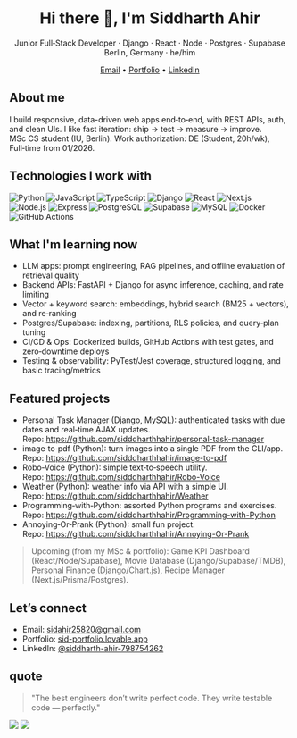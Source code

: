 <h1 align="center">Hi there 👋, I'm Siddharth Ahir</h1>
<p align="center">
  Junior Full‑Stack Developer · Django · React · Node · Postgres · Supabase  
  <br/>Berlin, Germany · he/him
</p>

<p align="center">
  <a href="mailto:sidahir25820@gmail.com">Email</a> •
  <a href="https://sid-portfolio.lovable.app/" target="_blank">Portfolio</a> •
  <a href="https://www.linkedin.com/in/siddharth-ahir-798754262/" target="_blank">LinkedIn</a>
</p>

## About me

I build responsive, data-driven web apps end‑to‑end, with REST APIs, auth, and clean UIs. I like fast iteration: ship → test → measure → improve.  
MSc CS student (IU, Berlin). Work authorization: DE (Student, 20h/wk), Full‑time from 01/2026.

## Technologies I work with

<p>
  <img alt="Python" src="https://img.shields.io/badge/Python-3776AB?logo=python&logoColor=white" />
  <img alt="JavaScript" src="https://img.shields.io/badge/JavaScript-ES6+-F7DF1E?logo=javascript&logoColor=black" />
  <img alt="TypeScript" src="https://img.shields.io/badge/TypeScript-3178C6?logo=typescript&logoColor=white" />
  <img alt="Django" src="https://img.shields.io/badge/Django-092E20?logo=django&logoColor=white" />
  <img alt="React" src="https://img.shields.io/badge/React-20232A?logo=react&logoColor=61DAFB" />
  <img alt="Next.js" src="https://img.shields.io/badge/Next.js-000?logo=nextdotjs&logoColor=white" />
  <img alt="Node.js" src="https://img.shields.io/badge/Node.js-339933?logo=nodedotjs&logoColor=white" />
  <img alt="Express" src="https://img.shields.io/badge/Express-000?logo=express&logoColor=white" />
  <img alt="PostgreSQL" src="https://img.shields.io/badge/PostgreSQL-4169E1?logo=postgresql&logoColor=white" />
  <img alt="Supabase" src="https://img.shields.io/badge/Supabase-3ECF8E?logo=supabase&logoColor=white" />
  <img alt="MySQL" src="https://img.shields.io/badge/MySQL-4479A1?logo=mysql&logoColor=white" />
  <img alt="Docker" src="https://img.shields.io/badge/Docker-2496ED?logo=docker&logoColor=white" />
  <img alt="GitHub Actions" src="https://img.shields.io/badge/GitHub%20Actions-2088FF?logo=githubactions&logoColor=white" />
</p>

## What I'm learning now

- LLM apps: prompt engineering, RAG pipelines, and offline evaluation of retrieval quality  
- Backend APIs: FastAPI + Django for async inference, caching, and rate limiting  
- Vector + keyword search: embeddings, hybrid search (BM25 + vectors), and re‑ranking  
- Postgres/Supabase: indexing, partitions, RLS policies, and query‑plan tuning  
- CI/CD & Ops: Dockerized builds, GitHub Actions with test gates, and zero‑downtime deploys  
- Testing & observability: PyTest/Jest coverage, structured logging, and basic tracing/metrics

## Featured projects

- Personal Task Manager (Django, MySQL): authenticated tasks with due dates and real‑time AJAX updates.  
  Repo: https://github.com/sidddharthhahir/personal-task-manager
- image‑to‑pdf (Python): turn images into a single PDF from the CLI/app.  
  Repo: https://github.com/sidddharthhahir/image-to-pdf
- Robo‑Voice (Python): simple text‑to‑speech utility.  
  Repo: https://github.com/sidddharthhahir/Robo-Voice
- Weather (Python): weather info via API with a simple UI.  
  Repo: https://github.com/sidddharthhahir/Weather
- Programming‑with‑Python: assorted Python programs and exercises.  
  Repo: https://github.com/sidddharthhahir/Programming-with-Python
- Annoying‑Or‑Prank (Python): small fun project.  
  Repo: https://github.com/sidddharthhahir/Annoying-Or-Prank

> Upcoming (from my MSc & portfolio): Game KPI Dashboard (React/Node/Supabase), Movie Database (Django/Supabase/TMDB), Personal Finance (Django/Chart.js), Recipe Manager (Next.js/Prisma/Postgres).

## Let’s connect

- Email: <a href="mailto:sidahir25820@gmail.com">sidahir25820@gmail.com</a>  
- Portfolio: <a href="https://sid-portfolio.lovable.app/" target="_blank">sid-portfolio.lovable.app</a>  
- LinkedIn: <a href="https://www.linkedin.com/in/siddharth-ahir-798754262/" target="_blank">@siddharth-ahir-798754262</a>

## quote

> "The best engineers don’t write perfect code. They write testable code — perfectly."

<!-- Optional: profile stats similar to your colleague -->
<img src="https://github-profile-trophy.vercel.app/?username=sidddharthhahir&theme=onestar&margin-w=10" />
<img src="https://streak-stats.demolab.com?user=sidddharthhahir&theme=dark&hide_border=true" />
